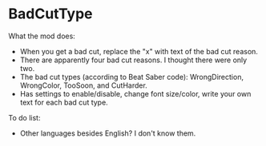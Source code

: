 # BadCutType
What the mod does:
- When you get a bad cut, replace the "x" with text of the bad cut reason.
- There are apparently four bad cut reasons. I thought there were only two.
- The bad cut types (according to Beat Saber code): WrongDirection, WrongColor, TooSoon, and CutHarder.
- Has settings to enable/disable, change font size/color, write your own text for each bad cut type.

To do list:
- Other languages besides English? I don't know them.
